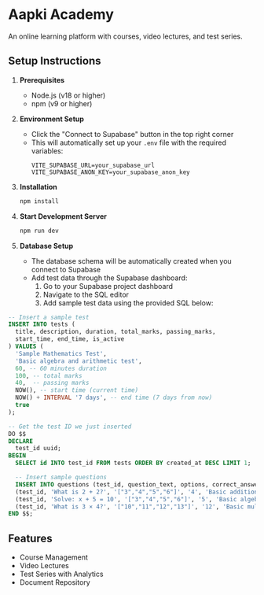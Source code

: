# Aapki Academy

An online learning platform with courses, video lectures, and test series.

## Setup Instructions

1. **Prerequisites**
   - Node.js (v18 or higher)
   - npm (v9 or higher)

2. **Environment Setup**
   - Click the "Connect to Supabase" button in the top right corner
   - This will automatically set up your `.env` file with the required variables:
     ```
     VITE_SUPABASE_URL=your_supabase_url
     VITE_SUPABASE_ANON_KEY=your_supabase_anon_key
     ```

3. **Installation**
   ```bash
   npm install
   ```

4. **Start Development Server**
   ```bash
   npm run dev
   ```

5. **Database Setup**
   - The database schema will be automatically created when you connect to Supabase
   - Add test data through the Supabase dashboard:
     1. Go to your Supabase project dashboard
     2. Navigate to the SQL editor
     3. Add sample test data using the provided SQL below:

```sql
-- Insert a sample test
INSERT INTO tests (
  title, description, duration, total_marks, passing_marks,
  start_time, end_time, is_active
) VALUES (
  'Sample Mathematics Test',
  'Basic algebra and arithmetic test',
  60, -- 60 minutes duration
  100, -- total marks
  40,  -- passing marks
  NOW(), -- start time (current time)
  NOW() + INTERVAL '7 days', -- end time (7 days from now)
  true
);

-- Get the test ID we just inserted
DO $$ 
DECLARE
  test_id uuid;
BEGIN
  SELECT id INTO test_id FROM tests ORDER BY created_at DESC LIMIT 1;

  -- Insert sample questions
  INSERT INTO questions (test_id, question_text, options, correct_answer, explanation) VALUES
  (test_id, 'What is 2 + 2?', '["3","4","5","6"]', '4', 'Basic addition'),
  (test_id, 'Solve: x + 5 = 10', '["3","4","5","6"]', '5', 'Basic algebra: subtract 5 from both sides'),
  (test_id, 'What is 3 × 4?', '["10","11","12","13"]', '12', 'Basic multiplication');
END $$;
```

## Features
- Course Management
- Video Lectures
- Test Series with Analytics
- Document Repository